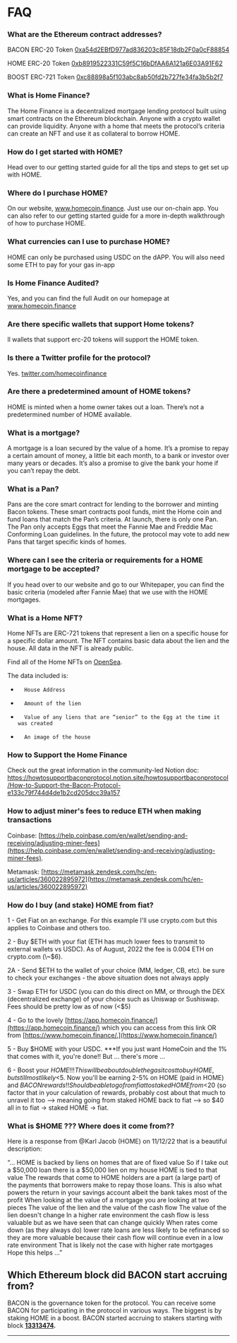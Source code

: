 # FAQ

### What are the Ethereum contract addresses?

BACON ERC-20 Token [0xa54d2EBfD977ad836203c85F18db2F0a0cF88854](https://etherscan.io/address/0xa54d2EBfD977ad836203c85F18db2F0a0cF88854)

HOME ERC-20 Token [0xb8919522331C59f5C16bDfAA6A121a6E03A91F62](https://etherscan.io/address/0xb8919522331C59f5C16bDfAA6A121a6E03A91F62)

BOOST ERC-721 Token [0xc88898a5f103abc8ab50fd2b727fe34fa3b5b2f7](https://etherscan.io/token/0xc88898a5f103abc8ab50fd2b727fe34fa3b5b2f7)

### What is Home Finance?

The Home Finance is a decentralized mortgage lending protocol built using smart contracts on the Ethereum blockchain. Anyone with a crypto wallet can provide liquidity. Anyone with a home that meets the protocol’s criteria can create an NFT and use it as collateral to borrow HOME.

### How do I get started with HOME?

Head over to our getting started guide for all the tips and steps to get set up with HOME.

### Where do I purchase HOME?

On our website, www.homecoin.finance. Just use our on-chain app. You can also refer to our getting started guide for a more in-depth walkthrough of how to purchase HOME.

### What currencies can I use to purchase HOME?

HOME can only be purchased using USDC on the dAPP. You will also need some ETH to pay for your gas in-app

### Is Home Finance Audited?

Yes, and you can find the full Audit on our homepage at www.homecoin.finance

### Are there specific wallets that support Home tokens?

ll wallets that support erc-20 tokens will support the HOME token.

### Is there a Twitter profile for the protocol?

Yes. [twitter.com/homecoinfinance](https://twitter.com/homecoinfinance)

### Are there a predetermined amount of HOME tokens?

HOME is minted when a home owner takes out a loan. There’s not a predetermined number of HOME available.

### What is a mortgage?

A mortgage is a loan secured by the value of a home. It’s a promise to repay a certain amount of money, a little bit each month, to a bank or investor over many years or decades. It’s also a promise to give the bank your home if you can’t repay the debt.

### What is a Pan?

Pans are the core smart contract for lending to the borrower and minting Bacon tokens. These smart contracts pool funds, mint the Home coin and fund loans that match the Pan’s criteria. At launch, there is only one Pan. The Pan only accepts Eggs that meet the Fannie Mae and Freddie Mac Conforming Loan guidelines. In the future, the protocol may vote to add new Pans that target specific kinds of homes.

### Where can I see the criteria or requirements for a HOME mortgage to be accepted?

If you head over to our website and go to our Whitepaper, you can find the basic criteria (modeled after Fannie Mae) that we use with the HOME mortgages.

### What is a Home NFT?

Home NFTs are ERC-721 tokens that represent a lien on a specific house for a specific dollar amount. The NFT contains basic data about the lien and the house. All data in the NFT is already public.&#x20;

Find all of the Home NFTs on [OpenSea](https://opensea.io/collection/home-homes).

The data included is:

* ```
    House Address
  ```
* ```
    Amount of the lien
  ```
* ```
    Value of any liens that are “senior” to the Egg at the time it was created
  ```
* ```
    An image of the house
  ```

### How to Support the Home Finance

Check out the great information in the community-led Notion doc: https://howtosupportbaconprotocol.notion.site/howtosupportbaconprotocol/How-to-Support-the-Bacon-Protocol-e133c79f744d4de1b2cd205dcc39a157

### How to adjust miner's fees to reduce ETH when making transactions

Coinbase: [https://help.coinbase.com/en/wallet/sending-and-receiving/adjusting-miner-fees](https://help.coinbase.com/en/wallet/sending-and-receiving/adjusting-miner-fees).

Metamask: [https://metamask.zendesk.com/hc/en-us/articles/360022895972](https://metamask.zendesk.com/hc/en-us/articles/360022895972)

### How do I buy (and stake) HOME from fiat?

1 - Get Fiat on an exchange. For this example I'll use crypto.com but this applies to Coinbase and others too.

2 - Buy $ETH with your fiat (ETH has much lower fees to transmit to external wallets vs USDC). As of August, 2022 the fee is 0.004 ETH on crypto.com (\~$6).

2A - Send $ETH to the wallet of your choice (MM, ledger, CB, etc). be sure to check your exchanges - the above situation does not always apply

3 - Swap ETH for USDC (you can do this direct on MM, or through the DEX (decentralized exchange) of your choice such as Uniswap or Sushiswap. Fees should be pretty low as of now (<$5)

4 - Go to the lovely [https://app.homecoin.finance/](https://app.homecoin.finance/) which you can access from this link OR from [https://www.homecoin.finance/.](https://www.homecoin.finance/)

5 - Buy $HOME with your USDC. \*\*\*If you just want HomeCoin and the 1% that comes with it, you're done!! But ... there's more ...&#x20;

6 - Boost your $HOME!!! This will be about double the gas it cost to buy HOME, but still most likely <$5. Now you'll be earning 2-5% on HOME (paid in HOME) and $BACON rewards!! Should be able to go from fiat to staked HOME from <$20 (so factor that in your calculation of rewards, probably cost about that much to unravel it too --> meaning going from staked HOME back to fiat --> so $40 all in to fiat -> staked HOME -> fiat.

### What is $HOME ??? Where does it come from??

Here is a response from @Karl Jacob (HOME) on 11/12/22 that is a beautiful description:

“… HOME is backed by liens on homes that are of fixed value So if I take out a $50,000 loan there is a $50,000 lien on my house HOME is tied to that value The rewards that come to HOME holders are a part (a large part) of the payments that borrowers make to repay those loans. This is also what powers the return in your savings account albeit the bank takes most of the profit When looking at the value of a mortgage you are looking at two pieces The value of the lien and the value of the cash flow The value of the lien doesn't change In a higher rate environment the cash flow is less valuable but as we have seen that can change quickly When rates come down (as they always do) lower rate loans are less likely to be refinanced so they are more valuable because their cash flow will continue even in a low rate environment That is likely not the case with higher rate mortgages Hope this helps …”

## **Which Ethereum block did BACON start accruing from?**

BACON is the governance token for the protocol. You can receive some BACON for participating in the protocol in various ways. The biggest is by staking HOME in a boost. BACON started accruing to stakers starting with block [**13313474**](https://etherscan.io/block/13313474)**.**



****

